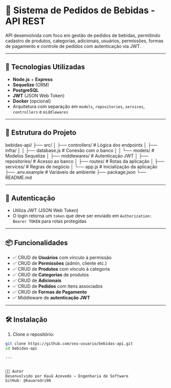 # 🍻 Sistema de Pedidos de Bebidas - API REST

API desenvolvida com foco em gestão de pedidos de bebidas, permitindo cadastro de produtos, categorias, adicionais, usuários, permissões, formas de pagamento e controle de pedidos com autenticação via JWT.

---

## 🚀 Tecnologias Utilizadas

- **Node.js** + **Express**
- **Sequelize** (ORM)
- **PostgreSQL**
- **JWT** (JSON Web Token)
- **Docker** (opcional)
- Arquitetura com separação em `models`, `repositories`, `services`, `controllers` e `middlewares`

---

## 📁 Estrutura do Projeto
bebidas-api/
├── src/
│ ├── controllers/ # Lógica dos endpoints
│ ├── infra/
│ │ ├── database.js # Conexão com o banco
│ │ └── models/ # Modelos Sequelize
│ ├── middlewares/ # Autenticação JWT
│ ├── repositories/ # Acesso ao banco
│ ├── routes/ # Rotas da aplicação
│ ├── services/ # Regras de negócio
│ └── app.js # Inicialização da aplicação
├── .env.example # Variáveis de ambiente
├── package.json
└── README.md

---

## 🔐 Autenticação

- Utiliza JWT (JSON Web Token)
- O login retorna um `token` que deve ser enviado em `Authorization: Bearer TOKEN` para rotas protegidas

---

## 📦 Funcionalidades

- ✅ CRUD de **Usuários** com vínculo à permissão
- ✅ CRUD de **Permissões** (admin, cliente etc.)
- ✅ CRUD de **Produtos** com vínculo à categoria
- ✅ CRUD de **Categorias** de produtos
- ✅ CRUD de **Adicionais**
- ✅ CRUD de **Pedidos** com itens associados
- ✅ CRUD de **Formas de Pagamento**
- ✅ Middleware de **autenticação JWT**

---

## 🛠️ Instalação

1. Clone o repositório:
```bash
git clone https://github.com/seu-usuario/bebidas-api.git
cd bebidas-api

---


🧑‍💻 Autor
Desenvolvido por Kauã Azevedo — Engenharia de Software
GitHub: @kauarodri90